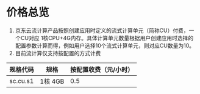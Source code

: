 # 价格总览
1. 京东云流计算产品按照创建应用时定义的流式计算单元（简称CU）付费，一个CU对应 1核CPU+4G内存。具体计算单元数量根据用户创建应用时选择的配置参数计算而得，例如用户选择10个流式计算单元，则对应CU数量为10。
2. 目前流计算仅支持按配置的方式计费

|规格代码|规格|按配置收费（元/小时）|
|---|---|---|
|sc.cu.s1|1核 4GB|0.5|
